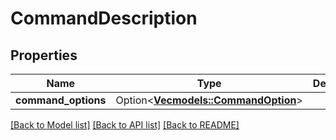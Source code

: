# CommandDescription

## Properties

Name | Type | Description | Notes
------------ | ------------- | ------------- | -------------
**command_options** | Option<[**Vec<models::CommandOption>**](CommandOption.md)> |  | [optional]

[[Back to Model list]](../README.md#documentation-for-models) [[Back to API list]](../README.md#documentation-for-api-endpoints) [[Back to README]](../README.md)


